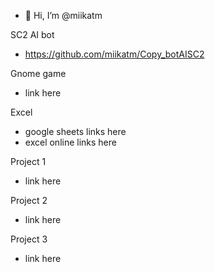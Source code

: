 - 👋 Hi, I’m @miikatm

SC2 AI bot
- https://github.com/miikatm/Copy_botAISC2

Gnome game
- link here

Excel
- google sheets links here
- excel online links here

Project 1
- link here

Project 2
- link here

Project 3
- link here
<!---
miikatm/miikatm is a ✨ special ✨ repository because its `README.md` (this file) appears on your GitHub profile.
You can click the Preview link to take a look at your changes.
--->
